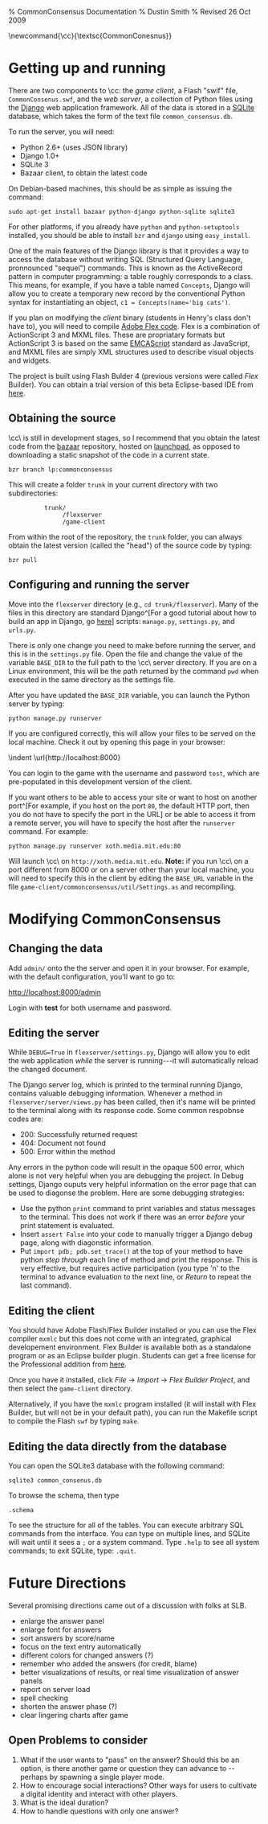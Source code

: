% CommonConsensus Documentation 
% Dustin Smith
% Revised 26 Oct 2009

\newcommand{\cc}{\textsc{CommonConesnus}}

# Getting up and running

There are two components to \cc: the *game client*, a Flash "swif" file, `CommonConsenus.swf`, and the *web server*, a collection of Python files using the [Django](http://djangoproject.com) web application framework.  All of the data is stored in a [SQLite](http://sqlite.org) database, which takes the form of the text file `common_consensus.db`. 

To run the server, you will need:

  - Python 2.6+ (uses JSON library)
  - Django 1.0+
  - SQLite 3
  - Bazaar client, to obtain the latest code

On Debian-based machines, this should be as simple as issuing the command:

    sudo apt-get install bazaar python-django python-sqlite sqlite3

For other platforms, if you already have `python` and `python-setuptools` installed, you should be able to install `bzr` and `django` using `easy_install`.  

One of the main features of the Django library is that it provides a way to access the database without writing SQL (Structured Query Language, pronnounced "sequel") commands.   This is known as the ActiveRecord pattern in computer programming: a table roughly corresponds to a class.  This means, for example, if you have a table named `Concepts`, Django will allow you to create a temporary new record by the conventional Python syntax for instantiating an object,  `c1 = Concepts(name='big cats')`.

If you plan on modifying the *client* binary (students in Henry's class don't have to), you will need to compile [Adobe Flex code](http://www.adobe.com/products/flex/).  Flex is a combination of ActionScript 3 and MXML files.  These are propriatary formats but ActionScript 3 is based on the same [EMCAScript](http://en.wikipedia.org/wiki/ECMAScript) standard as JavaScript, and MXML files are simply XML structures used to describe visual objects and widgets. 

The project is built using Flash Bulder 4 (previous versions were called *Flex* Builder).  You can obtain a trial version of this beta Eclipse-based IDE from [here](http://labs.adobe.com/technologies/flashbuilder4/).


## Obtaining the source


\cc\ is still in development stages, so I recommend that you obtain the latest code from the [bazaar](http://bazaar-vcs.org) repository, hosted on [launchpad](https://code.launchpad.net/commonconsensus), as opposed to downloading a static snapshot of the code in a current state.

    bzr branch lp:commonconsensus

This will create a folder `trunk` in your current directory with two subdirectories:

              trunk/
                   /flexserver
                   /game-client

From within the root of the repository, the `trunk` folder, you can always obtain the latest version (called the "head") of the source code by typing:

    bzr pull

## Configuring and running the server

Move into the `flexserver` directory (e.g., `cd trunk/flexserver`). Many of the files in this directory are standard Django^[For a good tutorial about how to build an app in Django, go [here](http://docs.djangoproject.com/en/dev/intro/tutorial01/)] scripts: `manage.py`, `settings.py`, and `urls.py`.

There is only one change you need to make before running the server, and this is in the `settings.py` file.  Open the file and change the value of the variable `BASE_DIR` to the full path to the \cc\ server directory. If you are on a Linux environment, this will be the path returned by the command `pwd` when executed in the same directory as the settings file.

After you have updated the `BASE_DIR` variable, you can launch the Python server by typing:

    python manage.py runserver

If you are configured correctly, this will allow your files to be served on the local machine.  Check it out by opening this page in your browser:

\indent \url{http://localhost:8000}

You can login to the game with the username and password `test`, which are pre-populated in this development version of the client.

If you want others to be able to access your site or want to host on another port^[For example, if you host on the port `80`, the default HTTP port, then you do not have to specify the port in the URL] or be able to access it from a remote server, you will have to specify the host after the `runserver` command.  For example:

    python manage.py runserver xoth.media.mit.edu:80

Will launch \cc\ on `http://xoth.media.mit.edu`.   **Note:** if you run \cc\ on a port different from 8000 or on a server other than your local machine, you will need to specify this in the client by editing the `BASE_URL` variable in the file `game-client/commonconsensus/util/Settings.as` and recompiling.


# Modifying CommonConsensus

## Changing the data

Add `admin/` onto the the server and open it in your browser. For example, with the default configuration, you'll want to go to:

[http://localhost:8000/admin](http://localhost:8000/admin)

Login with **test** for both username and password.  


## Editing the server

While `DEBUG=True` in `flexserver/settings.py`, Django will allow you to edit the web application *while* the server is running---it will automatically reload the changed document.

The Django server log, which is printed to the terminal running Django, contains valuable debugging information.  Whenever a method in `flexserver/server/views.py` has been called, then it's name will be printed to the terminal along with its response code.  Some common respobnse codes are:

   - 200:  Successfully returned request
   - 404:  Document not found
   - 500:  Error within the method

Any errors in the python code will result in the opaque 500 error, which alone is not very helpful when you are debugging the project.  In Debug settings, Django ouputs very helpful information on the error page that can be used to diagonse the problem.  Here are some debugging strategies:

   - Use the python `print` command to print variables and status messages to the terminal.  This does not work if there was an error *before* your print statement is evaluated.
   - Insert `assert False` into your code to manually trigger a Django debug page, along with diagonstic information.
   - Put `import pdb; pdb.set_trace()` at the top of your method to have python *step through* each line of method and print the response.  This is very effective, but requires active participation (you type 'n' to the terminal to advance evaluation to the next line, or *Return* to repeat the last command).


## Editing the client

You should have Adobe Flash/Flex Builder installed or you can use the Flex compiler `mxmlc` but this does not come with an integrated, graphical developement environment.   Flex Builder is available both as a standalone program or as an Eclipse builder plugin.  Students can get a free license for the Professional addition from [here](https://freeriatools.adobe.com/).

Once you have it installed, click *File* $\rightarrow$ *Import* $\rightarrow$ *Flex Builder Project*, and then select the `game-client` directory.

Alternatively, if you have the `mxmlc` program installed (it will install with Flex Builder, but will not be in your default path), you can run the Makefile script to compile the Flash `swf` by typing `make`. 


## Editing the data directly from the database

You can open the SQLite3 database with the following command:

    sqlite3 common_consenus.db

To browse the schema, then type

    .schema

To see the structure for all of the tables.   You can execute arbitrary SQL commands from the interface.  You can type on multiple lines, and SQLite will wait until it sees a `;` or a system command.  Type `.help` to see all system commands; to exit SQLite, type: `.quit`.


# Future Directions

Several promising directions came out of a discussion with folks at SLB.
 
 - enlarge the answer panel
 - enlarge font for answers
 - sort answers by score/name
 - focus on the text entry automatically
 - different colors for changed answers (?)
 - remember who added the answers (for credit, blame)
 - better visualizations of results, or real time visualization of answer panels
 - report on server load
 - spell checking
 - shorten the answer phase (?)
 - clear lingering charts after game

## Open Problems to consider 

 1. What if the user wants to "pass" on the answer?  Should this be an option, is there another game or question they can advance to -- perhaps by spawning a single player mode.
 2. How to encourage social interactions?  Other ways for users to cultivate a digital identity and interact with other players.
 3. What is the ideal duration?
 4. How to handle questions with only one answer?

